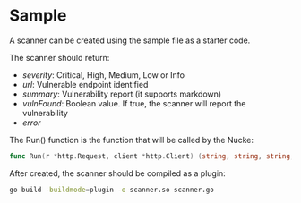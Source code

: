 # Sample

A scanner can be created using the sample file as a starter code.

The scanner should return:
- *severity*: Critical, High, Medium, Low or Info
- *url*: Vulnerable endpoint identified
- *summary*: Vulnerability report (it supports markdown)
- *vulnFound*: Boolean value. If true, the scanner will report the vulnerability
- *error*

The Run() function is the function that will be called by the Nucke:

```go
func Run(r *http.Request, client *http.Client) (string, string, string, bool, error)
```

After created, the scanner should be compiled as a plugin:
```bash
go build -buildmode=plugin -o scanner.so scanner.go
```
